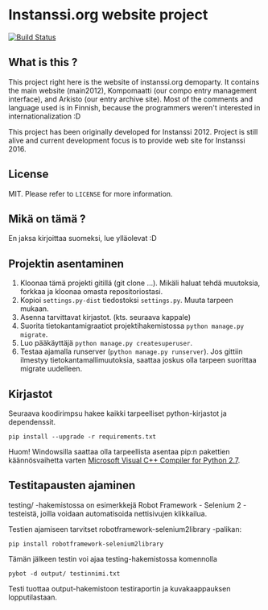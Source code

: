 Instanssi.org website project
=============================

[![Build Status](https://travis-ci.org/Instanssi/Instanssi.org.svg?branch=master)](https://travis-ci.org/Instanssi/Instanssi.org)

What is this ?
--------------
This project right here is the website of instanssi.org demoparty. It contains the main website (main2012),
Kompomaatti (our compo entry management interface), and Arkisto (our entry archive site). Most
of the comments and language used is in Finnish, because the programmers weren't interested in 
internationalization :D

This project has been originally developed for Instanssi 2012. Project is still alive and current development
focus is to provide web site for Instanssi 2016.

License
-------
MIT. Please refer to `LICENSE` for more information.

Mikä on tämä ?
--------------
En jaksa kirjoittaa suomeksi, lue ylläolevat :D

Projektin asentaminen
---------------------
1. Kloonaa tämä projekti gitillä (git clone ...). Mikäli haluat tehdä muutoksia, forkkaa ja kloonaa omasta repositoriostasi.
2. Kopioi `settings.py-dist` tiedostoksi `settings.py`. Muuta tarpeen mukaan.
3. Asenna tarvittavat kirjastot. (kts. seuraava kappale)
4. Suorita tietokantamigraatiot projektihakemistossa `python manage.py migrate`.
5. Luo pääkäyttäjä `python manage.py createsuperuser`.
6. Testaa ajamalla runserver (`python manage.py runserver`). Jos gittiin ilmestyy tietokantamallimuutoksia, saattaa
   joskus olla tarpeen suorittaa migrate uudelleen.

Kirjastot
---------

Seuraava koodirimpsu hakee kaikki tarpeelliset python-kirjastot ja dependenssit.

    pip install --upgrade -r requirements.txt
    
Huom! Windowsilla saattaa olla tarpeellista asentaa pip:n pakettien käännösvaihetta varten
[Microsoft Visual C++ Compiler for Python 2.7](https://www.microsoft.com/en-us/download/details.aspx?id=44266).

Testitapausten ajaminen
-----------------------
testing/ -hakemistossa on esimerkkejä Robot Framework - Selenium 2 -testeistä, joilla voidaan automatisoida nettisivujen klikkailua.

Testien ajamiseen tarvitset robotframework-selenium2library -palikan:

    pip install robotframework-selenium2library

Tämän jälkeen testin voi ajaa testing-hakemistossa komennolla

    pybot -d output/ testinnimi.txt

Testi tuottaa output-hakemistoon testiraportin ja kuvakaappauksen lopputilastaan.
